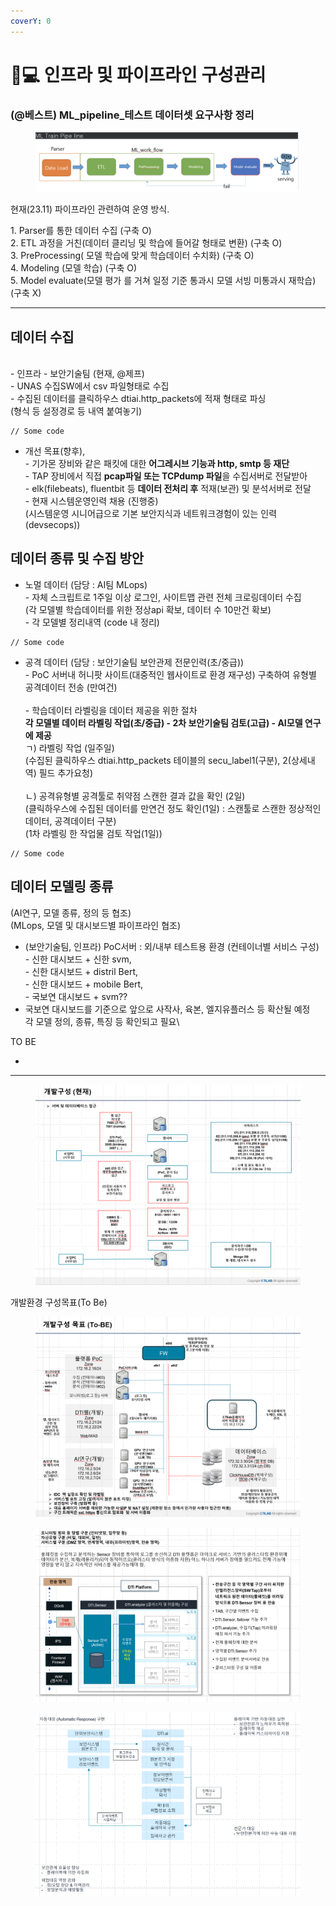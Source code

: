 ```yaml
---
coverY: 0
---
```


# 👨💻 인프라 및 파이프라인 구성관리



### (@베스트) ML\_pipeline\_테스트 데이터셋  요구사항 정리

<figure><img src="../.gitbook/assets/image.png" alt=""><figcaption></figcaption></figure>

현재(23.11) 파이프라인  관련하여 운영 방식.&#x20;

1\. Parser를 통한 데이터 수집 (구축 O) \
2\. ETL 과정을 거친(데이터 클리닝 및 학습에 들어갈 형태로 변환) (구축 O)\
3\. PreProcessing( 모델 학습에 맞게 학습데이터 수치화) (구축 O)\
4\. Modeling (모델 학습) (구축 O)\
5\. Model evaluate(모델 평가 를 거쳐 일정 기준 통과시 모델 서빙 미통과시 재학습) (구축 X)

***

## 데이터 수집&#x20;

\
\- 인프라 - 보안기술팀 (현재, @제프)\
\- UNAS 수집SW에서 csv 파일형태로 수집\
\- 수집된 데이터를 클릭하우스 dtiai.http\_packets에 적재 형태로 파싱\
&#x20;  (형식 등 설정경로 등 내역 붙여놓기)

```
// Some code
```

* 개선 목표(향후), \
  \- 기가몬 장비와 같은 패킷에 대한 **어그레시브 기능과 http, smtp 등 재단** \
  \- TAP 장비에서 직접  **pcap파일 또는 TCPdump 파일**을 수집서버로 전달받아 \
  \- elk(filebeats),  fluentbit 등 **데이터 전처리 후** 적재(보관) 및 분석서버로 전달\
  \- 현재 시스템운영인력 채용 (진행중)\
  &#x20;  (시스템운영 시니어급으로 기본 보안지식과 네트워크경험이 있는 인력(devsecops))



## 데이터 종류 및 수집 방안

* 노멀 데이터 (담당 : AI팀 MLops)\
  \- 자체 스크립트로 1주일 이상 로그인, 사이트맵 관련 전체 크로링데이터 수집 \
  &#x20;  (각 모델별 학습데이터를 위한 정상api 확보, 데이터 수 10만건 확보)\
  \- 각 모델별 정리내역 (code 내 정리)

```
// Some code
```

* 공격 데이터 (담당 : 보안기술팀 보안관제 전문인력(초/중급))\
  \- PoC 서버내 허니팟 사이트(대중적인 웹사이트로 환경 재구성) 구축하여 유형별 공격데이터 전송 (만여건)\
  \
  \- 학습데이터 라벨링을 데이터 제공을 위한 절차\
  &#x20;  **각 모델별 데이터 라벨링 작업(초/중급) - 2차 보안기술팀 검토(고급) - AI모델 연구에 제공**\
  &#x20;     ㄱ) 라벨링 작업 (일주일)\
  &#x20;         (수집된 클릭하우스 dtiai.http\_packets 테이블의 secu\_label1(구분), 2(상세내역) 필드 추가요청)\
  \
  &#x20;    ㄴ) 공격유형별 공격툴로 취약점 스캔한 결과 값을 확인 (2일)\
  &#x20;         (클릭하우스에 수집된 데이터를 만연건 정도 확인(1일) : 스캔툴로 스캔한 정상적인 데이터, 공격데이터 구분)\
  &#x20;         (1차 라벨링 한 작업물 검토 작업(1일))

```
// Some code
```



## 데이터 모델링 종류

(AI연구, 모델 종류, 정의 등 협조)\
(MLops, 모델 및 대시보드별 파이프라인 협조)

* (보안기술팀, 인프라) PoC서버 : 외/내부 테스트용 환경 (컨테이너별 서비스 구성)\
  \- 신한 대시보드 + 신한 svm, \
  \- 신한 대시보드 + distril Bert, \
  \- 신한 대시보드 + mobile Bert, \
  \- 국보연 대시보드 + svm??
* 국보연 대시보드를 기준으로 앞으로 사작사, 육본, 엘지유플러스 등 확산될 예정\
  각 모델 정의, 종류, 특징 등 확인되고 필요\


TO BE&#x20;

* &#x20;



***



<figure><img src="../.gitbook/assets/image (15).png" alt=""><figcaption></figcaption></figure>



개발환경 구성목표(To Be)

<figure><img src="../.gitbook/assets/image (12).png" alt=""><figcaption></figcaption></figure>

<figure><img src="../.gitbook/assets/image (13).png" alt=""><figcaption></figcaption></figure>

<figure><img src="../.gitbook/assets/image (14).png" alt=""><figcaption></figcaption></figure>


